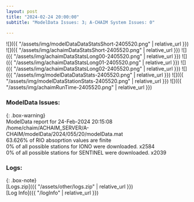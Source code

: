 ```yaml
---
layout: post
title: "2024-02-24 20:00:00"
subtitle: "ModelData Issues: 3; A-CHAIM System Issues: 0"

---
```


![]({{ "/assets/img/modelDataDataStatsShort-2405520.png" | relative_url }})
![]({{ "/assets/img/achaimDataStatsShort-2405520.png" | relative_url }})
![]({{ "/assets/img/achaimDataStatsLong00-2405520.png" | relative_url }})
![]({{ "/assets/img/achaimDataStatsLong01-2405520.png" | relative_url }})
![]({{ "/assets/img/achaimDataStatsLong02-2405520.png" | relative_url }})
![]({{ "/assets/img/modelDataDataStats-2405520.png" | relative_url }})
![]({{ "/assets/img/modelDataStationStats-2405520.png" | relative_url }})
![]({{ "/assets/img/achaimRunTime-2405520.png" | relative_url }})


### ModelData Issues:  
  
{: .box-warning}  
 ModelData report for 24-Feb-2024 20:15:08   
 /home/chaim/ACHAIM_SERVER/A-CHAIM/modelData/2024/055/20/modelData.mat   
 63.626% of RIO absoprtion values are finite   
 0% of all possible stations for IONO were downloaded. x2584   
 0% of all possible stations for SENTINEL were downloaded. x2039   
  


### Logs:  
  
{: .box-note}  
[Logs.zip]({{ "/assets/other/logs.zip" | relative_url }})  
[Log Info]({{ "/logInfo" | relative_url }})  
